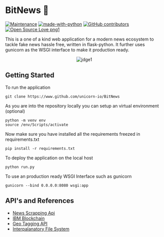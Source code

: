 # BitNews :newspaper:
[![Maintenance](https://img.shields.io/badge/Maintained%3F-yes-green.svg)](https://GitHub.com/unicorn-io/BitNews/graphs/commit-activity)
[![made-with-python](https://img.shields.io/badge/Made%20with-Python-1f425f.svg)](https://www.python.org/)
[![GitHub contributors](https://img.shields.io/github/contributors/Naereen/StrapDown.js.svg)](https://GitHub.com/unicorn-io/BitNews/graphs/contributors/)
[![Open Source Love png1](https://badges.frapsoft.com/os/v1/open-source.png?v=103)](https://GitHub.com/unicorn-io/BitNews/graphs/contributors/)

This is a one of a kind web application for a modern news ecosystem to tackle fake news hassle free, written in flask-python. It further uses gunicorn as the WSGI interface to make it production ready.


<p align='center'><img src="https://i.ibb.co/gFg8542/jdge1.png" alt="jdge1" border="0" align='center'></p>

## Getting Started
To run the application
```
git clone https://www.github.com/unicorn-io/BitNews
```

As you are into the repository locally you can setup an virtual environment (optional)
```
python -m venv env
source /env/Scripts/activate
```

Now make sure you have installed all the requirements freezed in requirements.txt
```
pip install -r requirements.txt
```

To deploy the application on the local host 
```
python run.py
```
To use an production ready WSGI Interface such as gunicorn
```
gunicorn --bind 0.0.0.0:8080 wsgi:app
```

## API's and References
<ul>
<li><a href="https://newsapi.org/">News Scrapping Api</a>
<li><a href="https://https://developer.ibm.com/technologies/blockchain/tutorials/develop-a-blockchain-application-from-scratch-in-python/">IBM Blockchain</a>
<li><a href="https://ipinfo.io/"> Geo Tagging API</a> 
<li><a href="https://ipfs.io/">Interpalanatory File System</a>
</ul>
